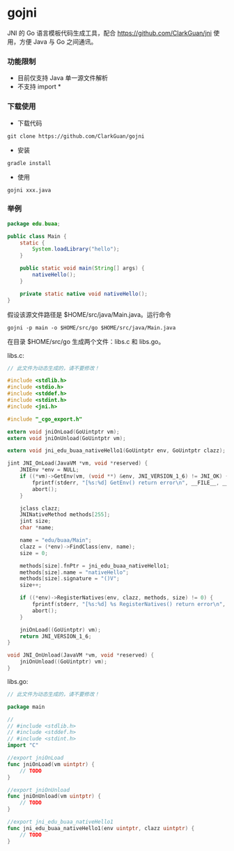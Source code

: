 # gojni
JNI 的 Go 语言模板代码生成工具，配合 https://github.com/ClarkGuan/jni 使用，方便 Java 与 Go 之间通讯。

### 功能限制
- 目前仅支持 Java 单一源文件解析
- 不支持 import *

### 下载使用

* 下载代码

```
git clone https://github.com/ClarkGuan/gojni
```

* 安装

```
gradle install
```

* 使用

```
gojni xxx.java
```

### 举例

```java
package edu.buaa;

public class Main {
    static {
        System.loadLibrary("hello");
    }

    public static void main(String[] args) {
        nativeHello();
    }

    private static native void nativeHello();
}
```

假设该源文件路径是 $HOME/src/java/Main.java。运行命令

```
gojni -p main -o $HOME/src/go $HOME/src/java/Main.java
```

在目录 $HOME/src/go 生成两个文件：libs.c 和 libs.go。

libs.c:
```c
// 此文件为动态生成的，请不要修改！

#include <stdlib.h>
#include <stdio.h>
#include <stddef.h>
#include <stdint.h>
#include <jni.h>

#include "_cgo_export.h"

extern void jniOnLoad(GoUintptr vm);
extern void jniOnUnload(GoUintptr vm);

extern void jni_edu_buaa_nativeHello1(GoUintptr env, GoUintptr clazz);

jint JNI_OnLoad(JavaVM *vm, void *reserved) {
    JNIEnv *env = NULL;
    if ((*vm)->GetEnv(vm, (void **) &env, JNI_VERSION_1_6) != JNI_OK) {
        fprintf(stderr, "[%s:%d] GetEnv() return error\n", __FILE__, __LINE__);
        abort();
    }

    jclass clazz;
    JNINativeMethod methods[255];
    jint size;
    char *name;

    name = "edu/buaa/Main";
    clazz = (*env)->FindClass(env, name);
    size = 0;

    methods[size].fnPtr = jni_edu_buaa_nativeHello1;
    methods[size].name = "nativeHello";
    methods[size].signature = "()V";
    size++;

    if ((*env)->RegisterNatives(env, clazz, methods, size) != 0) {
        fprintf(stderr, "[%s:%d] %s RegisterNatives() return error\n", __FILE__, __LINE__, name);
        abort();
    }

    jniOnLoad((GoUintptr) vm);
    return JNI_VERSION_1_6;
}

void JNI_OnUnload(JavaVM *vm, void *reserved) {
    jniOnUnload((GoUintptr) vm);
}
```

libs.go:
```go
// 此文件为动态生成的，请不要修改！

package main

//
// #include <stdlib.h>
// #include <stddef.h>
// #include <stdint.h>
import "C"

//export jniOnLoad
func jniOnLoad(vm uintptr) {
    // TODO
}

//export jniOnUnload
func jniOnUnload(vm uintptr) {
    // TODO
}

//export jni_edu_buaa_nativeHello1
func jni_edu_buaa_nativeHello1(env uintptr, clazz uintptr) {
    // TODO
}
```
